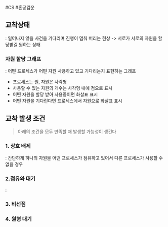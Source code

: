 #CS #혼공컴운 

## 교착상태
: 일어나지 않을 사건을 기다리며 진행이 멈춰 버리는 현상 -> 서로가 서로의 자원을 할당받길 원하는 상태


### 자원 할당 그래프
: 어떤 프로세스가 어떤 자원 사용하고 있고 기다리는지 표현하는 그래프
- 프로세스는 원, 자원은 사각형
- 사용할 수 있는 자원의 개수는 사각형 내에 점으로 표시
- 어떤 자원을 할당 받아 사용중이면 화살표 표시
- 어떤 자원을 기다린다면 프로세스에서 자원으로 화살표 표시


## 교착 발생 조건
> 아래의 조건을 모두 만족할 때 발생할 가능성이 생긴다
### 1. 상호 배제
: 간단하게 하나의 자원을 어떤 프로세스가 점유하고 있어서 다른 프로세스가 사용할 수 없을 경우
### 2.점유와 대기
:
### 3. 비선점
### 4. 원형 대기
